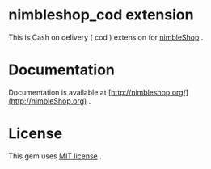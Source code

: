 # nimbleshop_cod extension

This is Cash on delivery ( cod ) extension for [nimbleShop](http://nimbleShop.org) .

# Documentation

Documentation is available at [http://nimbleshop.org/](http://nimbleShop.org) .

# License

This gem uses [MIT license](http://www.opensource.org/licenses/mit-license.php) .
